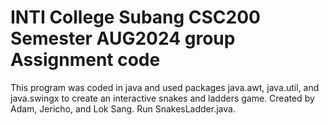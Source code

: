 # INTI College Subang CSC200 Semester AUG2024 group Assignment code
This program was coded in java and used packages java.awt, java.util, and java.swingx to create an interactive snakes and ladders game. Created by Adam, Jericho, and Lok Sang. Run SnakesLadder.java.